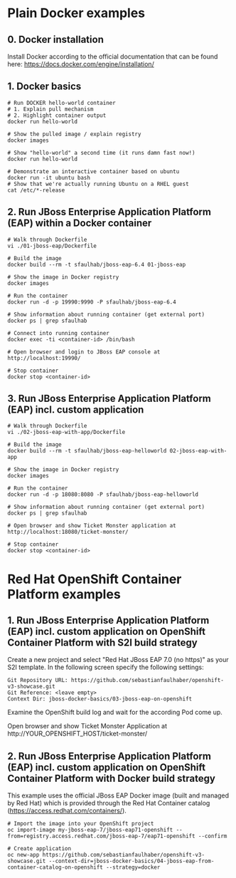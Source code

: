 # Plain Docker examples

## 0. Docker installation
Install Docker according to the official documentation that can be found here: https://docs.docker.com/engine/installation/

## 1. Docker basics
```
# Run DOCKER hello-world container
# 1. Explain pull mechanism
# 2. Highlight container output
docker run hello-world

# Show the pulled image / explain registry
docker images

# Show "hello-world" a second time (it runs damn fast now!)
docker run hello-world

# Demonstrate an interactive container based on ubuntu
docker run -it ubuntu bash
# Show that we're actually running Ubuntu on a RHEL guest
cat /etc/*-release
```

## 2. Run JBoss Enterprise Application Platform (EAP) within a Docker container

```
# Walk through Dockerfile
vi ./01-jboss-eap/Dockerfile

# Build the image
docker build --rm -t sfaulhab/jboss-eap-6.4 01-jboss-eap

# Show the image in Docker registry
docker images

# Run the container
docker run -d -p 19990:9990 -P sfaulhab/jboss-eap-6.4

# Show information about running container (get external port)
docker ps | grep sfaulhab

# Connect into running container
docker exec -ti <container-id> /bin/bash

# Open browser and login to JBoss EAP console at http://localhost:19990/

# Stop container
docker stop <container-id>

```

## 3. Run JBoss Enterprise Application Platform (EAP) incl. custom application

```
# Walk through Dockerfile
vi ./02-jboss-eap-with-app/Dockerfile

# Build the image
docker build --rm -t sfaulhab/jboss-eap-helloworld 02-jboss-eap-with-app

# Show the image in Docker registry
docker images

# Run the container
docker run -d -p 18080:8080 -P sfaulhab/jboss-eap-helloworld

# Show information about running container (get external port)
docker ps | grep sfaulhab

# Open browser and show Ticket Monster application at http://localhost:18080/ticket-monster/

# Stop container
docker stop <container-id>

```

# Red Hat OpenShift Container Platform examples

## 1. Run JBoss Enterprise Application Platform (EAP) incl. custom application on OpenShift Container Platform with S2I build strategy

Create a new project and select "Red Hat JBoss EAP 7.0 (no https)" as your S2I template. In the following screen specify the following settings:

```
Git Repository URL: https://github.com/sebastianfaulhaber/openshift-v3-showcase.git
Git Reference: <leave empty>
Context Dir: jboss-docker-basics/03-jboss-eap-on-openshift
```

Examine the OpenShift build log and wait for the according Pod come up.

Open browser and show Ticket Monster Application at http://YOUR_OPENSHIFT_HOST/ticket-monster/

## 2. Run JBoss Enterprise Application Platform (EAP) incl. custom application on OpenShift Container Platform with Docker build strategy

This example uses the official JBoss EAP Docker image (built and managed by Red Hat) which is provided through the Red Hat Container catalog (https://access.redhat.com/containers/).

```
# Import the image into your OpenShift project
oc import-image my-jboss-eap-7/jboss-eap71-openshift --from=registry.access.redhat.com/jboss-eap-7/eap71-openshift --confirm

# Create application
oc new-app https://github.com/sebastianfaulhaber/openshift-v3-showcase.git --context-dir=jboss-docker-basics/04-jboss-eap-from-container-catalog-on-openshift --strategy=docker
```